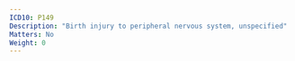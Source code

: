 ```yaml
---
ICD10: P149
Description: "Birth injury to peripheral nervous system, unspecified"
Matters: No
Weight: 0
---
```

